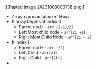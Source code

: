 
 ![[Pasted image 20231003000738.png]]
 - Array representation of Heap
 - If array begins at index 0
	- Parent node - `arr[(i-1)/2]`
	- Left Most child node - `arr[2i +1]`
	- Right Most Child Node - `arr[2i + 2]`
- If index 1
	- Parent node - `arr[i/2]`
	- Left Child - `arr[2i]`
	- Right Child - `arr[2i+1`
- 